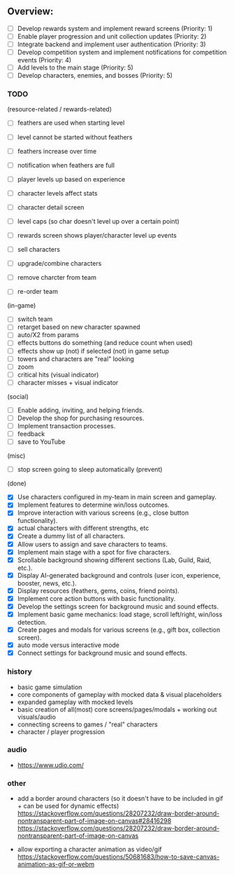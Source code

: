 ## Overview:

-   [ ] Develop rewards system and implement reward screens (Priority: 1)
-   [ ] Enable player progression and unit collection updates (Priority: 2)
-   [ ] Integrate backend and implement user authentication (Priority: 3)
-   [ ] Develop competition system and implement notifications for competition
        events (Priority: 4)
-   [ ] Add levels to the main stage (Priority: 5)
-   [ ] Develop characters, enemies, and bosses (Priority: 5)

### TODO

(resource-related / rewards-related)

-   [ ] feathers are used when starting level
-   [ ] level cannot be started without feathers
-   [ ] feathers increase over time
-   [ ] notification when feathers are full

-   [ ] player levels up based on experience
-   [ ] character levels affect stats
-   [ ] character detail screen
-   [ ] level caps (so char doesn't level up over a certain point)
-   [ ] rewards screen shows player/character level up events

-   [ ] sell characters
-   [ ] upgrade/combine characters
-   [ ] remove charcter from team
-   [ ] re-order team

(in-game)

-   [ ] switch team
-   [ ] retarget based on new character spawned
-   [ ] auto/X2 from params
-   [ ] effects buttons do something (and reduce count when used)
-   [ ] effects show up (not) if selected (not) in game setup
-   [ ] towers and characters are "real" looking
-   [ ] zoom
-   [ ] critical hits (visual indicator)
-   [ ] character misses + visual indicator

(social)

-   [ ] Enable adding, inviting, and helping friends.
-   [ ] Develop the shop for purchasing resources.
-   [ ] Implement transaction processes.
-   [ ] feedback
-   [ ] save to YouTube

(misc)

-   [ ] stop screen going to sleep automatically (prevent)

(done)

-   [x] Use characters configured in my-team in main screen and gameplay.
-   [x] Implement features to determine win/loss outcomes.
-   [x] Improve interaction with various screens (e.g., close button
        functionality).
-   [x] actual characters with different strengths, etc
-   [x] Create a dummy list of all characters.
-   [x] Allow users to assign and save characters to teams.
-   [x] Implement main stage with a spot for five characters.
-   [x] Scrollable background showing different sections (Lab, Guild, Raid,
        etc.).
-   [x] Display AI-generated background and controls (user icon, experience,
        booster, news, etc.).
-   [x] Display resources (feathers, gems, coins, friend points).
-   [x] Implement core action buttons with basic functionality.
-   [x] Develop the settings screen for background music and sound effects.
-   [x] Implement basic game mechanics: load stage, scroll left/right, win/loss
        detection.
-   [x] Create pages and modals for various screens (e.g., gift box, collection
        screen).
-   [x] auto mode versus interactive mode
-   [x] Connect settings for background music and sound effects.

### history

-   basic game simulation
-   core components of gameplay with mocked data & visual placeholders
-   expanded gameplay with mocked levels
-   basic creation of all(most) core screens/pages/modals + working out
    visuals/audio
-   connecting screens to games / "real" characters
-   character / player progression

### audio

-   https://www.udio.com/

### other

-   add a border around characters (so it doesn't have to be included in gif +
    can be used for dynamic effects)
    https://stackoverflow.com/questions/28207232/draw-border-around-nontransparent-part-of-image-on-canvas#28416298
    https://stackoverflow.com/questions/28207232/draw-border-around-nontransparent-part-of-image-on-canvas

-   allow exporting a character animation as video/gif
    https://stackoverflow.com/questions/50681683/how-to-save-canvas-animation-as-gif-or-webm
